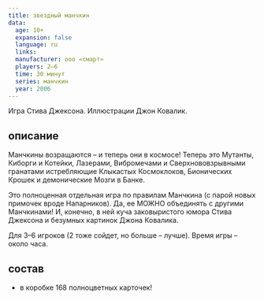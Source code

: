 ```yaml
---
title: звездный манчкин
data:
  age: 10+
  expansion: false
  language: ru
  links: 
  manufacturer: ооо «смарт»
  players: 2–6
  time: 30 минут
  series: манчкин
  year: 2006
---
```


Игра Стива Джексона. Иллюстрации Джон Ковалик.

## описание

Манчкины возращаются – и теперь они в космосе! Теперь это Мутанты, Киборги и Котейки, Лазерами, Вибромечами и Сверхнововзрывными гранатами истребляющие Клыкастых Космоклоков, Бионических Крошек и демонические Мозги в Банке.

Это полноценная отдельная игра по правилам Манчкина (с парой новых примочек вроде Напарников). Да, ее МОЖНО объединять с другими Манчкинами! И, конечно, в ней куча заковыристого юмора Стива Джексона и безумных картинок Джона Ковалика.

Для 3–6 игроков (2 тоже сойдет, но больше – лучше). Время игры – около часа.

## состав

- в коробке 168 полноцветных карточек!